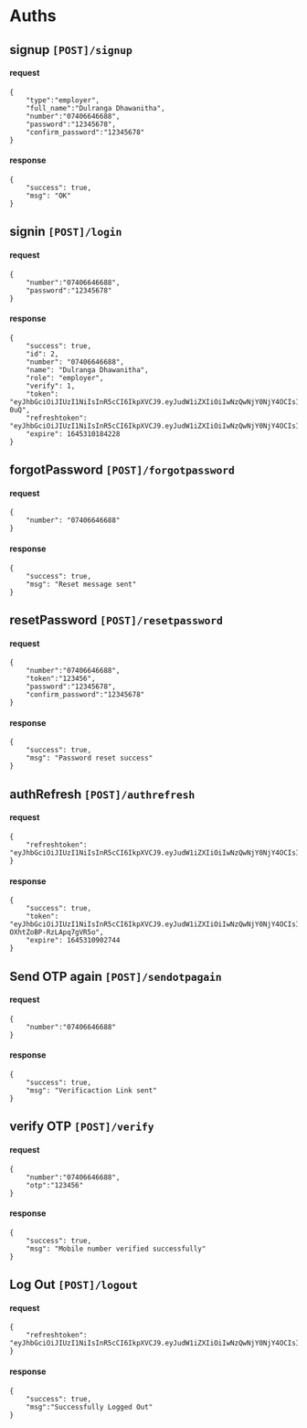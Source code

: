 # Auths

## signup `[POST]/signup`
#### request
    {
        "type":"employer",
        "full_name":"Dulranga Dhawanitha",
        "number":"07406646688",
        "password":"12345678",
        "confirm_password":"12345678"
    }
#### response
    {
        "success": true,
        "msg": "OK"
    }

## signin `[POST]/login`
#### request
    {
        "number":"07406646688",
        "password":"12345678"
    }
#### response
    {
        "success": true,
        "id": 2,
        "number": "07406646688",
        "name": "Dulranga Dhawanitha",
        "role": "employer",
        "verify": 1,
        "token": "eyJhbGciOiJIUzI1NiIsInR5cCI6IkpXVCJ9.eyJudW1iZXIiOiIwNzQwNjY0NjY4OCIsInJvbGUiOjAsImlhdCI6MTY0NTMwNjY4NCwiZXhwIjoxNjQ1MzEwMjg0fQ.BQyQ5gylWgkOlfUvOw6iZyRA17jco3iZYG0Bggt-0uQ",
        "refreshtoken": "eyJhbGciOiJIUzI1NiIsInR5cCI6IkpXVCJ9.eyJudW1iZXIiOiIwNzQwNjY0NjY4OCIsInJvbGUiOjAsImlhdCI6MTY0NTMwNjY4NH0.sptZGDvae6g292BBLC0_Cxdkwv7yOfrnxW548mOxXzQ",
        "expire": 1645310184228
    }

## forgotPassword `[POST]/forgotpassword`
#### request
    {
        "number": "07406646688"
    }
#### response
    {
        "success": true,
        "msg": "Reset message sent"
    }

## resetPassword `[POST]/resetpassword`
#### request
    {
        "number":"07406646688",
        "token":"123456",
        "password":"12345678",
        "confirm_password":"12345678"
    }
#### response
    {
        "success": true,
        "msg": "Password reset success"
    }

## authRefresh `[POST]/authrefresh`
#### request
    {
        "refreshtoken": "eyJhbGciOiJIUzI1NiIsInR5cCI6IkpXVCJ9.eyJudW1iZXIiOiIwNzQwNjY0NjY4OCIsInJvbGUiOjAsImlhdCI6MTY0NTMwNjY4NH0.sptZGDvae6g292BBLC0_Cxdkwv7yOfrnxW548mOxXzQ"
    }
#### response
    {
        "success": true,
        "token": "eyJhbGciOiJIUzI1NiIsInR5cCI6IkpXVCJ9.eyJudW1iZXIiOiIwNzQwNjY0NjY4OCIsInJvbGUiOjAsImlhdCI6MTY0NTMwNzQwMiwiZXhwIjoxNjQ1MzExMDAyfQ.TnJBloa7GibyIoq28wEsO-OXhtZoBP-RzLApq7gVR5o",
        "expire": 1645310902744
    }

## Send OTP again `[POST]/sendotpagain`
#### request
    {
        "number":"07406646688"
    }
#### response
    {
        "success": true,
        "msg": "Verificaction Link sent"
    }

## verify OTP `[POST]/verify`
#### request
    {
        "number":"07406646688",
        "otp":"123456"
    }
#### response
    {
        "success": true,
        "msg": "Mobile number verified successfully"
    }

## Log Out `[POST]/logout`
#### request
    {
        "refreshtoken": "eyJhbGciOiJIUzI1NiIsInR5cCI6IkpXVCJ9.eyJudW1iZXIiOiIwNzQwNjY0NjY4OCIsInJvbGUiOjAsImlhdCI6MTY0NTMwNjY4NH0.sptZGDvae6g292BBLC0_Cxdkwv7yOfrnxW548mOxXzQ"
    }
#### response
    {
        "success": true,
        "msg":"Successfully Logged Out"
    }
